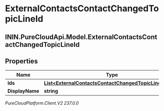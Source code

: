 # ExternalContactsContactChangedTopicLineId

## ININ.PureCloudApi.Model.ExternalContactsContactChangedTopicLineId

## Properties

|Name | Type | Description | Notes|
|------------ | ------------- | ------------- | -------------|
| **Ids** | [**List&lt;ExternalContactsContactChangedTopicLineUserId&gt;**](ExternalContactsContactChangedTopicLineUserId) |  | [optional] |
| **DisplayName** | **string** |  | [optional] |



_PureCloudPlatform.Client.V2 237.0.0_
